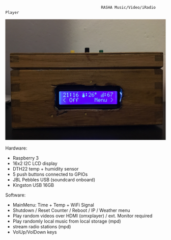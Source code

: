 
	                       	                  RASHA Music/Video/iRadio Player

<img src="/img/IMG_2819.jpg" alt="rasha" class="inline"/>

Hardware:
* Raspberry 3 
* 16x2 I2C LCD display
* DTH22 temp + humidity sensor
* 5 push buttons connected to GPIOs
* JBL Pebbles USB (soundcard onboard)
* Kingston USB 16GB

Software:
* MainMenu: Time + Temp + WiFi Signal
* Shutdown / Reset Counter / Reboot / IP / Weather menu
* Play random videos over HDMI (omxplayer) / ext. Monitor required
* Play randomly local music from local storage (mpd)
* stream radio stations (mpd)
* VolUp/VolDown keys
